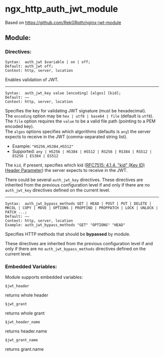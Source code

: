 # ngx_http_auth_jwt_module
Based on https://github.com/RekGRpth/nginx-jwt-module

## Module:

### Directives:

    Syntax:	 auth_jwt $variable | on | off;
    Default: auth_jwt off;
    Context: http, server, location

Enables validation of JWT.

---
    Syntax:	 auth_jwt_key value [encoding] [algos] [kid];
    Default: ——
    Context: http, server, location

Specifies the key for validating JWT signature (must be hexadecimal).<br/>
The `encoding` option may be `hex | utf8 | base64 | file` (default is `utf8`).<br/>
The `file` option requires the `value` to be a valid file path (pointing to a PEM encoded key).<br/>
The `algos` options specifies which algorithms (defaults is `any`) the server expects to receive in the JWT (comma-separated string list). <br/>
- Example: `"HS256,HS384,HS512"` <br/>
- Supported: `any | HS256 | HS384 | HS512 | RS256 | RS384 | RS512 | ES256 | ES384 | ES512`

The `kid`, if present, specifies which kid ([RFC7515: 4.1.4. "kid" (Key ID) Header Parameter](https://datatracker.ietf.org/doc/html/rfc7515#section-4.1.4)) the server expects to receive in the JWT.

There could be several `auth_jwt_key` directives.
These directives are inherited from the previous configuration level if and only if there are no `auth_jwt_key` directives defined on the current level.

---
    Syntax:	 auth_jwt_bypass_methods GET | HEAD | POST | PUT | DELETE | MKCOL | COPY | MOVE | OPTIONS | PROPFIND | PROPPATCH | LOCK | UNLOCK | PATCH ...;
    Default: ——
    Context: http, server, location
    Example: auth_jwt_bypass_methods "GET" "OPTIONS" "HEAD" 

Specifies HTTP methods that should be **bypassed** by module.

These directives are inherited from the previous configuration level if and only if there are no `auth_jwt_bypass_methods` directives defined on the current level.


### Embedded Variables:

Module supports embedded variables:

    $jwt_header

returns whole header

    $jwt_grant

returns whole grant

    $jwt_header_name

returns header.name

    $jwt_grant_name

returns grant.name
